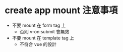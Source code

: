 # create app mount 注意事項

- 不要 mount 在 form tag 上
  - 否則 v-on:submit 會無效
- 不要 mount 在 template tag 上
  - 不符合 vue 的設計
